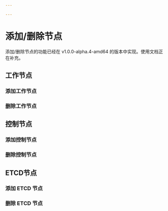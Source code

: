 ```yaml
---

---
```


# 添加/删除节点

添加/删除节点的功能已经在 v1.0.0-alpha.4-amd64 的版本中实现。使用文档正在补充。

## 工作节点
### 添加工作节点

### 删除工作节点

## 控制节点

### 添加控制节点

### 删除控制节点

## ETCD节点

### 添加 ETCD 节点

### 删除 ETCD 节点

